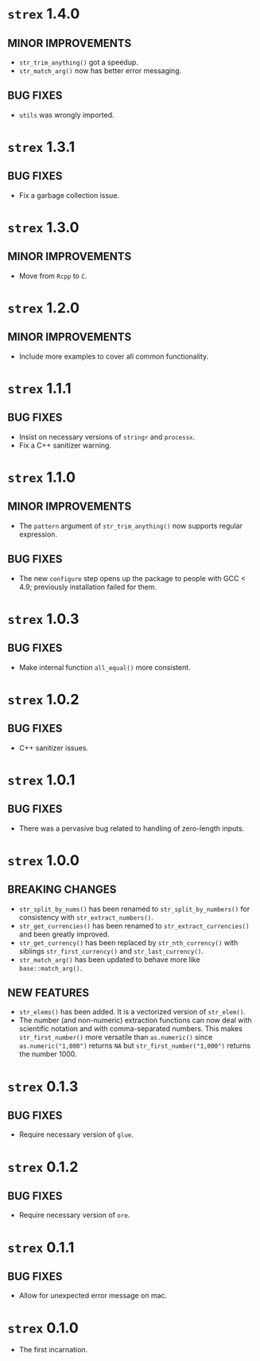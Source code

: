 # `strex` 1.4.0

## MINOR IMPROVEMENTS
* `str_trim_anything()` got a speedup.
* `str_match_arg()` now has better error messaging.

## BUG FIXES
* `utils` was wrongly imported.


# `strex` 1.3.1

## BUG FIXES
* Fix a garbage collection issue.


# `strex` 1.3.0

## MINOR IMPROVEMENTS
* Move from `Rcpp` to `C`.


# `strex` 1.2.0

## MINOR IMPROVEMENTS
* Include more examples to cover all common functionality.


# `strex` 1.1.1

## BUG FIXES
* Insist on necessary versions of `stringr` and `processx`.
* Fix a C++ sanitizer warning.


# `strex` 1.1.0

## MINOR IMPROVEMENTS
* The `pattern` argument of `str_trim_anything()` now supports regular expression.

## BUG FIXES
* The new `configure` step opens up the package to people with GCC < 4.9; previously installation failed for them.


# `strex` 1.0.3

## BUG FIXES  
* Make internal function `all_equal()` more consistent.


# `strex` 1.0.2

## BUG FIXES  
* C++ sanitizer issues.


# `strex` 1.0.1

## BUG FIXES  
* There was a pervasive bug related to handling of zero-length inputs.


# `strex` 1.0.0

## BREAKING CHANGES
* `str_split_by_nums()` has been renamed to `str_split_by_numbers()` for consistency with `str_extract_numbers()`.
* `str_get_currencies()` has been renamed to `str_extract_currencies()` and been greatly improved.
* `str_get_currency()` has been replaced by `str_nth_currency()` with siblings `str_first_currency()` and `str_last_currency()`.
* `str_match_arg()` has been updated to behave more like `base::match_arg()`.

## NEW FEATURES
* `str_elems()` has been added. It is a vectorized version of `str_elem()`.
* The number (and non-numeric) extraction functions can now deal with scientific notation and with comma-separated numbers. This makes `str_first_number()` more versatile than `as.numeric()` since `as.numeric("1,000")` returns `NA` but `str_first_number("1,000")` returns the number 1000.


# `strex` 0.1.3

## BUG FIXES
* Require necessary version of `glue`.


# `strex` 0.1.2

## BUG FIXES
* Require necessary version of `ore`.


# `strex` 0.1.1

## BUG FIXES
* Allow for unexpected error message on mac.


# `strex` 0.1.0

* The first incarnation.



